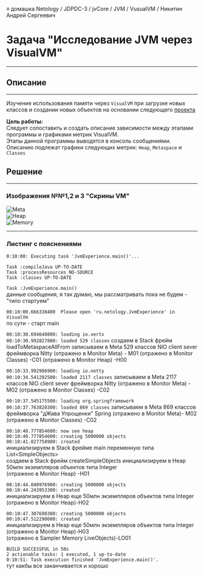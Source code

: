 ≡ домашка Netology / JDPDC-3 / jvCore / JVM / VusualVM / Никитин Андрей Сергеевич

# Задача "Исследование JVM через VisualVM"
***
## Описание
***

Изучение использования памяти через `VisualVM` при загрузке новых классов и создании новых объектов
на основании следующего [проекта](https://github.com/Arsennikum/jvm-visualvm-experience "проект на гите")  

**Цель работы:**  
Следует сопоставить и создать описание зависимости между этапами программы и графиками метрик VisualVM.  
Этапы данной программы выводятся в консоль сообщениями.
Описанию подлежат графики следующих метрик: `Heap`, `Metaspace` и `Classes`

## Решение
***
### Изображения №№1,2 и 3 "Скрины VM"
![Meta](hw2JvmVisualVm/pics/sc_(34)_meta.png "Meta")  
![Heap](hw2JvmVisualVm/pics/sc_(33)_heap.png "Heap")  
![Memory](hw2JvmVisualVm/pics/sc_(32)_15mln_Objects.png "Memory")  

***
### Листинг с пояснениями 
`0:10:00: Executing task 'JvmExperience.main()'...`

`Task :compileJava UP-TO-DATE`  
`Task :processResources NO-SOURCE`  
`Task :classes UP-TO-DATE`  

`Task :JvmExperience.main() `  
данные сообщения, я так думаю, мы рассматривать пока не будем - "типо стартуем"
  
  
`00:10:00.666338400  Please open 'ru.netology.JvmExperience' in VisualVm`  
по сути - старт main


`00:10:30.694640800: loading io.vertx`  
`00:10:30.992827800: loaded 529 classes`
создаем в Stack фрейм loadToMetaspaceAllFrom
записываем в Meta 529 классов NIO client sever фреймворка Nitty
(отражено в Monitor Meta) - M01
(отражено в Monitor Classes) -C01
(отражено в Monitor Heap) -H00

`00:10:33.992986900: loading io.netty`  
`00:10:34.541292500: loaded 2117 classes`
записываем в Meta 2117 классов NIO client sever фреймворка Nitty
(отражено в Monitor Meta) - M02
(отражено в Monitor Classes) -C02

`00:10:37.545175500: loading org.springframework`  
`00:10:37.763820300: loaded 869 classes`
записываем в Meta 869 классов фреймворка "дЖава Упрощенки" Spring
(отражено в Monitor Meta)- M02  
(отражено в Monitor Classes) -C02

`00:10:40.777854600: now see heap`  
`00:10:40.777854600: creating 5000000 objects`  
`00:10:41.027758900: created`  
инициализируем в Stack фрейме main переменную типа List&lt;SimpleObjects&gt;  
создаем в Stack фрейм createSimpleObjects 
инициализируем в Heap 50млн экземпляров объектов типа Integer  
(отражено в Monitor Heap) -H01   

`00:10:44.040976900: creating 5000000 objects`  
`00:10:44.243953300: created`  
инициализируем в Heap еще 50млн экземпляров объектов типа Integer  
(отражено в Monitor Heap)-H02

`00:10:47.307690300: creating 5000000 objects`  
`00:10:47.512290600: created`  
инициализируем в Heap еще 50млн экземпляров объектов типа Integer  
(отражено в Monitor Heap)-H03  
(отражено в Sampler Memory LiveObjects)-LO01

`BUILD SUCCESSFUL in 50s`  
`2 actionable tasks: 1 executed, 1 up-to-date`  
`0:10:51: Task execution finished 'JvmExperience.main()'.`  
тут какбы все заканчивается и хорошо








